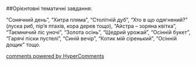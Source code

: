 <div id="hypercomments_widget" class="js-hypercomments-widget invisible"></div>

##Орієнтовні тематичні завдання:

“Сонячний день”, “Хитра пляма”, “Столітній дуб”, “Хто в що одягнений?” (луска риб, пір’я птахів, кора дерев тощо), “Айстра – зоряна квітка”, “Таємничий ліс уночі”, “Золота осінь”, “Щедрий урожай”, “Осінній букет”, “Гарячі піски пустелі”, “Синій вечір”, “Котик мій сіренький”, “Осінній дощик” тощо.


<div class="js-hypercomments-container">
    <a href="http://hypercomments.com" class="hc-link" title="comments widget">comments powered by HyperComments</a>
</div>